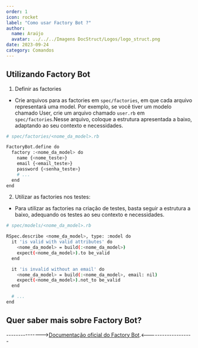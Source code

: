 ```yaml
---
order: 1
icon: rocket
label: "Como usar Factory Bot ?"
author:
  name: Araújo
  avatar: ../../../Imagens DocStruct/Logos/logo_struct.png
date: 2023-09-24
category: Comandos
---
```


## Utilizando Factory Bot 

1. Definir as factories

- Crie arquivos para as factories em `spec/factories`, em que cada arquivo representará uma model. Por exemplo, se você tiver um modelo chamado User, crie um arquivo chamado `user.rb` em `spec/factories`.Nesse arquivo, coloque a estrutura apresentada a baixo, adaptando ao seu contexto e necessidades.

```bash
# spec/factories/<nome_da_model>.rb

FactoryBot.define do
  factory :<nome_da_model> do
    name {<nome_teste>}
    email {<email_teste>}
    password {<senha_teste>}
    # ...
  end
end

```

2. Utilizar as factories nos testes:

- Para utilizar as factories na criação de testes, basta seguir a estrutura a baixo, adequando os testes ao seu contexto e necessidades.

```bash
# spec/models/<nome_da_model>.rb

RSpec.describe <nome_da_model>, type: :model do
  it 'is valid with valid attributes' do
    <nome_da_model> = build(:<nome_da_model>)
    expect(<nome_da_model>).to be_valid
  end

  it 'is invalid without an email' do
    <nome_da_model> = build(:<nome_da_model>, email: nil)
    expect(<nome_da_model>).not_to be_valid
  end

  # ...
end
```

## Quer saber mais sobre Factory Bot?

--------------->[Documentação oficial do Factory Bot](https://github.com/thoughtbot/factory_bot_rails).<-------------------